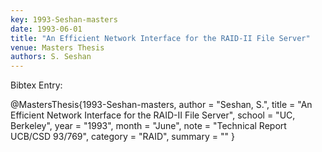```yaml
---
key: 1993-Seshan-masters
date: 1993-06-01
title: "An Efficient Network Interface for the RAID-II File Server"
venue: Masters Thesis
authors: S. Seshan
---
```


Bibtex Entry:

@MastersThesis{1993-Seshan-masters,
    author = "Seshan, S.",
    title = "An Efficient Network Interface for the RAID-II File Server",
    school = "UC, Berkeley",
    year = "1993",
    month = "June",
    note = "Technical Report UCB/CSD 93/769",
    category = "RAID",
    summary = ""
}

